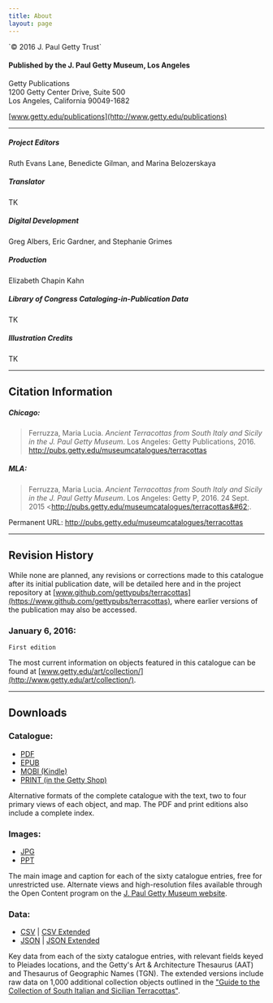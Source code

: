 ```yaml
---
title: About
layout: page
---
```

<div class="about">
`© 2016 J. Paul Getty Trust`

#### Published by the J. Paul Getty Museum, Los Angeles

Getty Publications  
1200 Getty Center Drive, Suite 500  
Los Angeles, California 90049-1682  

[www.getty.edu/publications](http://www.getty.edu/publications)

---

##### Project Editors
Ruth Evans Lane, Benedicte Gilman, and Marina Belozerskaya

##### Translator
TK

##### Digital Development
Greg Albers, Eric Gardner, and Stephanie Grimes

##### Production
Elizabeth Chapin Kahn

##### Library of Congress Cataloging-in-Publication Data
TK

##### Illustration Credits
TK

---

## Citation Information

##### Chicago:

> Ferruzza, Maria Lucia. *Ancient Terracottas from South Italy and Sicily in the J. Paul Getty Museum*. Los Angeles: Getty Publications, 2016. http://pubs.getty.edu/museumcatalogues/terracottas

##### MLA:

> Ferruzza, Maria Lucia. *Ancient Terracottas from South Italy and Sicily in the J. Paul Getty Museum*. Los Angeles: Getty P, 2016. 24 Sept. 2015 &#60;http://pubs.getty.edu/museumcatalogues/terracottas&#62;.

Permanent URL: http://pubs.getty.edu/museumcatalogues/terracottas

---

## Revision History

While none are planned, any revisions or corrections made to this catalogue after its initial publication date, will be detailed here and in the project repository at [www.github.com/gettypubs/terracottas](https://www.github.com/gettypubs/terracottas), where earlier versions of the publication may also be accessed.

### January 6, 2016:

`First edition`

The most current information on objects featured in this catalogue can be found at [www.getty.edu/art/collection/](http://www.getty.edu/art/collection/).

---

## Downloads

### Catalogue:

- [PDF](assets/downloads/AncientTerracottas_Ferruzza.pdf)
- [EPUB](assets/downloads/AncientTerracottas_Ferruzza.epub)
- [MOBI (Kindle)](assets/downloads/AncientTerracottas_Ferruzza.mobi)
- [PRINT (in the Getty Shop)](http://shop.getty.edu/products/ancient-terracottas-from-south-italy-and-sicily-in-the-j-paul-getty-museum-978-1606061237)

Alternative formats of the complete catalogue with the text, two to four primary views of each object, and map. The PDF and print editions also include a complete index.

### Images:

- [JPG](assets/downloads/AncientTerracottas_Ferruzza_Images.zip)
- [PPT](assets/downloads/AncientTerracottas_Ferruzza_Images.ppt)

The main image and caption for each of the sixty catalogue entries, free for unrestricted use. Alternate views and high-resolution files available through the Open Content program on the [J. Paul Getty Museum website](http://www.getty.edu/art/collection/).

### Data:

- [CSV](assets/downloads/AncientTerracottas_Ferruzza_Data.csv) \| [CSV Extended](assets/downloads/AncientTerracottas_Ferruzza_Data_Extended.csv)
- [JSON](assets/downloads/AncientTerracottas_Ferruzza_Data.json) \| [JSON Extended](assets/downloads/AncientTerracottas_Ferruzza_Data_Extended.json)

Key data from each of the sixty catalogue entries, with relevant fields keyed to Pleiades locations, and the Getty's Art & Architecture Thesaurus (AAT) and Thesaurus of Geographic Names (TGN). The extended versions include raw data on 1,000 additional collection objects outlined in the ["Guide to the Collection of South Italian and Sicilian Terracottas"](frontmatter/guide/).

</div>
